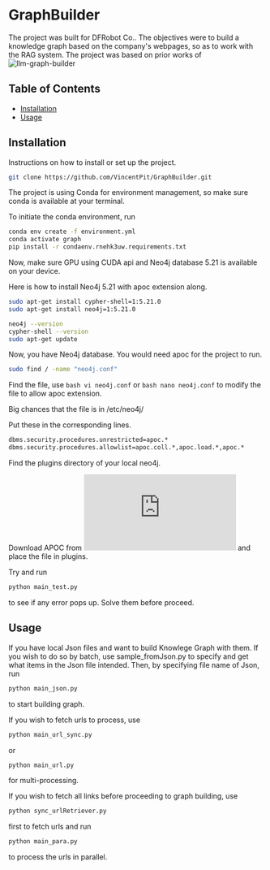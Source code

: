 # GraphBuilder

The project was built for DFRobot Co.. The objectives were to build a knowledge graph based on the company's webpages, so as to work with the RAG system. 
The project was based on prior works of ![llm-graph-builder](https://github.com/BinNong/llm-graph-builder.git)

## Table of Contents

- [Installation](#installation)
- [Usage](#usage)


## Installation

Instructions on how to install or set up the project.

```bash
git clone https://github.com/VincentPit/GraphBuilder.git
```
The project is using Conda for environment management, so make sure conda is available at your terminal.

To initiate the conda environment, run 

```bash 
conda env create -f environment.yml
conda activate graph
pip install -r condaenv.rnehk3uw.requirements.txt
```

Now, make sure GPU using CUDA api and Neo4j database 5.21 is available on your device. 

Here is how to install Neo4j 5.21 with apoc extension along. 
```bash 
sudo apt-get install cypher-shell=1:5.21.0
sudo apt-get install neo4j=1:5.21.0

neo4j --version
cypher-shell --version
sudo apt-get update
```
Now, you have Neo4j database. You would need apoc for the project to run. 

```bash 
sudo find / -name "neo4j.conf"
```

Find the file, use ```bash vi neo4j.conf``` or ```bash nano neo4j.conf``` to modify the file to allow apoc extension. 

Big chances that the file is in /etc/neo4j/

Put these in the corresponding lines. 

```bash 
dbms.security.procedures.unrestricted=apoc.*
dbms.security.procedures.allowlist=apoc.coll.*,apoc.load.*,apoc.*
```
Find the plugins directory of your local neo4j. 

Download APOC from ![apoc](https://github.com/neo4j/apoc/releases/download/5.21.0/apoc-5.21.0-core.jar) and place the file in plugins. 

Try and run 
```bash 
python main_test.py
``` 
to see if any error pops up. Solve them before proceed.

## Usage

If you have local Json files and want to build Knowlege Graph with them. If you wish to do so by batch, use sample_fromJson.py to specify and get what items in the Json file intended.
Then, by specifying file name of Json, run 
```bash 
python main_json.py
``` 
to start building graph. 

If you wish to fetch urls to process, use 
```bash 
python main_url_sync.py
``` 
or 
```bash 
python main_url.py
``` 
for multi-processing. 

If you wish to fetch all links before proceeding to graph building, use 
```bash 
python sync_urlRetriever.py
``` 
first to fetch urls and run 
```bash 
python main_para.py
``` 
to process the urls in parallel. 